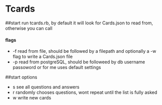 # Tcards

##start
run tcards.rb, by default it will look for Cards.json to read from, otherwise you can call

#### flags
- -f read from file, should be followed by a filepath and optionally a -w flag to write a Cards.json file
- -p read from postgreSQL, should be followeed by db username passoword or for me uses default settings

##start options

- s see all questions and answers
- r randomly chooses questions, wont repeat until the list is fully asked
- w write new cards